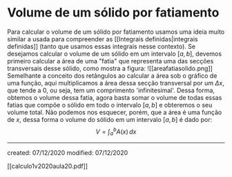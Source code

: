 # Volume de um sólido por fatiamento
Para calcular o volume de um sólido por fatiamento usamos uma ideia muito similar a usada para compreender as [[Integrais definidas|integrais definidas]] (tanto que usamos essas integrais nesse contexto). Se desejamos calcular o volume de um sólido em um intervalo $[a,b]$, devemos primeiro calcular a área de uma "fatia" que representa uma das secções transversais desse sólido, como mostra a figura:
![[areafatiasolido.png]]
Semelhante a conceito dos retângulos ao calcular a área sob o gráfico de uma função, aqui multiplicamos a área dessa secção transversal por um $\Delta x$, que tende a $0$, ou seja, tem um comprimento 'infinitesimal'. Dessa forma, obtemos o volume dessa fatia, agora basta somar o volume de todas essas fatias que compõe o sólido em todo o intervalo $[a,b]$ e obteremos o seu volume total.
Não podemos nos esquecer, porém, que a área é uma função de $x$, dessa forma o volume do sólido em um intervalo $[a,b]$ é dado por:
$$
  V=\int_a^b{A(x)}\,dx
$$

---

created: 07/12/2020
modified: 07/12/2020

[[calculo1v2020aula20.pdf]]
